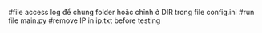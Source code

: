 #file access log để chung folder hoặc chỉnh ở DIR trong file config.ini
#run file main.py 
#remove IP in ip.txt before testing
